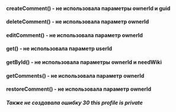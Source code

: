 #### createComment() - не использовала параметры ownerId и guid
#### deleteComment() - не использовала параметр ownerId
#### editComment() - не использовала параметр ownerId
#### get() - не использовала параметр userId
#### getById() - не использовала параметры ownerId и needWiki
#### getComments() - не использовала параметр ownerId
#### restoreComment() - не использовала параметр ownerId

##### Также не создавала ошибку 30 this profile is private
